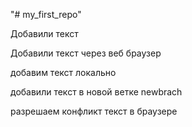 "# my_first_repo" 

Добавили текст

Добавили текст через веб браузер

добавим текст локально

добавили текст в новой ветке newbrach

разрешаем конфликт текст в браузере
